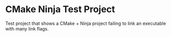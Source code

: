 # CMake Ninja Test Project

Test project that shows a CMake + Ninja project failing to link an executable
with many link flags.



